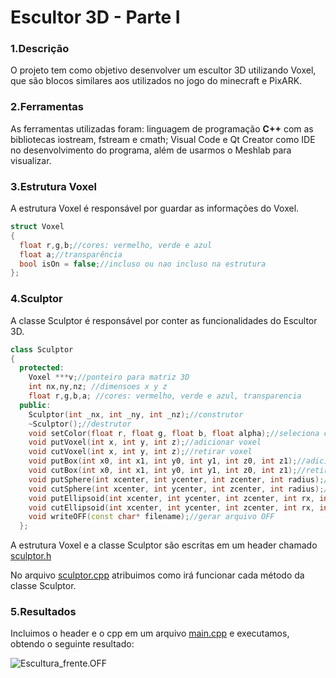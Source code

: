# Escultor 3D - Parte I

### 1.Descrição

O projeto tem como objetivo desenvolver um escultor 3D utilizando Voxel, que são blocos similares aos utilizados
no jogo do minecraft e PixARK.

### 2.Ferramentas

As ferramentas utilizadas foram: linguagem de programação **C++** com as bibliotecas iostream, fstream e cmath; Visual Code e Qt Creator como IDE no desenvolvimento do programa, 
além de usarmos o Meshlab para visualizar.

### 3.Estrutura Voxel

A estrutura Voxel é responsável por guardar as informações do Voxel.

```cpp
struct Voxel 
{
  float r,g,b;//cores: vermelho, verde e azul
  float a;//transparência
  bool isOn = false;//incluso ou nao incluso na estrutura
};
```

### 4.Sculptor

A classe Sculptor é responsável por conter as funcionalidades do Escultor 3D.

```cpp
class Sculptor 
{
  protected:
    Voxel ***v;//ponteiro para matriz 3D
    int nx,ny,nz; //dimensoes x y z
    float r,g,b,a; //cores: vermelho, verde e azul, transparencia
  public:
    Sculptor(int _nx, int _ny, int _nz);//construtor
    ~Sculptor();//destrutor
    void setColor(float r, float g, float b, float alpha);//seleciona cor
    void putVoxel(int x, int y, int z);//adicionar voxel
    void cutVoxel(int x, int y, int z);//retirar voxel
    void putBox(int x0, int x1, int y0, int y1, int z0, int z1);//adicionar cubo de voxels
    void cutBox(int x0, int x1, int y0, int y1, int z0, int z1);//retirar cubo de voxels
    void putSphere(int xcenter, int ycenter, int zcenter, int radius);//adicionar esfera de voxels
    void cutSphere(int xcenter, int ycenter, int zcenter, int radius);//remover esfera de voxels
    void putEllipsoid(int xcenter, int ycenter, int zcenter, int rx, int ry, int rz);//adicionar elipsoide de voxels
    void cutEllipsoid(int xcenter, int ycenter, int zcenter, int rx, int ry, int rz);//remover elipsoid de voxels
    void writeOFF(const char* filename);//gerar arquivo OFF
  };
```

A estrutura Voxel e a classe Sculptor são escritas em um header chamado [sculptor.h](https://github.com/SidneyJunior01234/DCA1202-Programacao-Avancada/blob/main/Escultor3D-Parte%20I/sculptor.h)

No arquivo [sculptor.cpp](https://github.com/SidneyJunior01234/DCA1202-Programacao-Avancada/blob/main/Escultor3D-Parte%20I/sculptor.cpp) atribuimos como irá funcionar cada método da classe Sculptor.

### 5.Resultados

Incluimos o header e o cpp em um arquivo [main.cpp](https://github.com/SidneyJunior01234/DCA1202-Programacao-Avancada/blob/main/Escultor3D-Parte%20I/main.cpp) e executamos, obtendo o seguinte resultado:

![Escultura_frente.OFF](![image](https://user-images.githubusercontent.com/50020838/126728030-d047a1c1-d958-4540-910f-ba12acb353f4.png))
